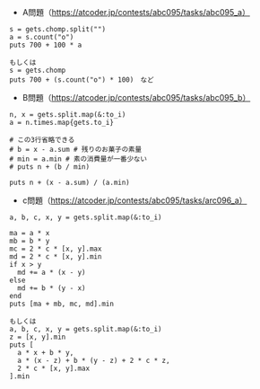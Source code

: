 - A問題（https://atcoder.jp/contests/abc095/tasks/abc095_a）
```
s = gets.chomp.split("")
a = s.count("o")
puts 700 + 100 * a

もしくは
s = gets.chomp
puts 700 + (s.count("o") * 100)　など
```

- B問題（https://atcoder.jp/contests/abc095/tasks/abc095_b）
```
n, x = gets.split.map(&:to_i)
a = n.times.map{gets.to_i}

# この3行省略できる
# b = x - a.sum # 残りのお菓子の素量
# min = a.min # 素の消費量が一番少ない
# puts n + (b / min)

puts n + (x - a.sum) / (a.min)
```

- c問題（https://atcoder.jp/contests/abc095/tasks/arc096_a）
```
a, b, c, x, y = gets.split.map(&:to_i)

ma = a * x
mb = b * y
mc = 2 * c * [x, y].max
md = 2 * c * [x, y].min
if x > y
  md += a * (x - y)
else
  md += b * (y - x)
end
puts [ma + mb, mc, md].min

もしくは
a, b, c, x, y = gets.split.map(&:to_i)
z = [x, y].min
puts [
  a * x + b * y,
  a * (x - z) + b * (y - z) + 2 * c * z,
  2 * c * [x, y].max
].min
```
